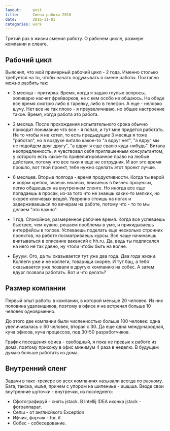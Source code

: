 ```yaml
---
layout:     post
title:      Смена работы 2016
date:       2016-11-01
categories: work
---
```


Третий раз в жизни сменил работу. О рабочем цикле, размере компании и сленге.

## Рабочий цикл

Выяснил, что мой примерный рабочий цикл - 2 года. Именно столько требуется на то, чтобы начать подумывать о смене работы. Поэтапно можно разбить так: 

- 3 месяца - притирка. Время, когда я задаю глупые вопросы, холиварю насчет фрейворков, не с кем особо не общаюсь. На обеде все время смотрю либо в тарелку, либо в телефон. А еще - неловко шучу. Нет все не так плохо - я преувеличиваю, но общее настроение такое. Время, когда работа это работа.

- 2 месяца. После прохождения испытательного срока обычно приходит понимание что все - я попал, и тут мне придется работать. Не то чтобы я не хотел, то есть предыдущие 3 месяца я тоже "работал", но в воздухе витало какое-то "а вдруг нет", "а вдруг мы не подойдем друг другу", "а вдруг я еще свалю куда-нибудь". Витала неопредленность, я чувствовал себя приглашенным консультантом, у которого есть какое-то привелигированное право на любые действия, потому что все таки я еще не сотрудник. И вот это время прошло, вот твой проект, тебе нужно сделать этот проект лучше.

- 6 месяцев. Вторые полгода - время продуктивности. Когда ты верой и кодом крепок, знаешь нюансы, вникаешь в бизнес процессы, легко общаешься на внутреннем сленге. Но иногда все еще попадаешь в просак, из-за того что не знаешь каких-то мелких, но скорее ключевых вещей. Уверенно стоишь на ногах и задерживаешься по вечерам на работе, потому что - то то мы делаем "это важно".

- 1 год. Спокойное, размеренное рабочее время. Когда все успеваешь быстрее, чем нужно, решаем проблемы в уме, и прикидываешь интерфейсы в голове. Успеваешь поделать еще несколько стронних проектов, на работе посматриваешь курсы. Все чаще начинаешь вчитываться в описание вакансий с hh.ru. Да, ведь ты подписался на него не так давно, ну чтоли чтобы быть на волне.

- Бууум. Ого, да ты оказывается тут уже два года. Два года жизни. Коллеги уже и не коллеги, товарищи скорее. И тут бац, а тебя оказывается уже позвали в другую компанию на собес. А затем вдург позвали работать. Вот и что делать? 

## Размер компании

Первый опыт работы в компании, в которой меньше 20 человек. Из них половина удаленщиков, поэтому в офисе я не встречал больше 10 человек одноврменно.

До этого две компании были численностью больше 100 человек: одна увеличивалась с 60 человек, вторая с 30. Да еще одна международная, куча офисов, куча процессов, под 30-50 разработчиков. 

График посещения офиса - свободный, я пока не превык к работе из дома, поэтому прихожу в офис минимум 4 раза в неделю. В будущем думаю больше работать из дома.

## Внутренний сленг

Задачи в такс-трекере во всех компаниях называли всегда по разному. Бага, такска, ишъя, причем с упором на шипениье - ишшша. Везде свои внутренние шуточки - внутречки, из последнего: 

- Сфотографируй - снять jstack. В Intellij IDEA иконка jstack - фотоаппарат.
- Сепш - от англисйкого Exception
- Ифчик, форчик - for, if.
- Собес - собеседование.
